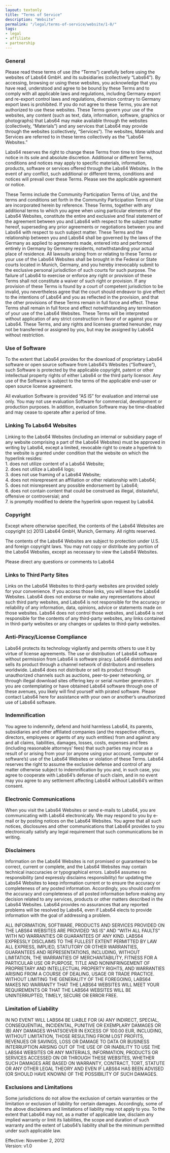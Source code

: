 ```yaml
---
layout: textonly
title: "Terms of Service"
description: "Website"
permalink: "/legal/terms-of-service/website/1-0/"
tags:
- legal
- affiliate
- partnership
---
```


### General

Please read these terms of use (the “Terms”) carefully before using the websites of Labs64 GmbH. and its subsidiaries (collectively “Labs64”). By accessing, browsing or using these websites, you acknowledge that you have read, understood and agree to be bound by these Terms and to comply with all applicable laws and regulations, including Germany export and re-export control laws and regulations, diversion contrary to Germany export laws is prohibited. If you do not agree to these Terms, you are not authorized to use these websites. These Terms govern your use of the websites, any content (such as text, data, information, software, graphics or photographs) that Labs64 may make available through the websites (collectively, “Materials”) and any services that Labs64 may provide through the websites (collectively, “Services”). The websites, Materials and Services are referred to in these terms collectively as the “Labs64 Websites.”

Labs64 reserves the right to change these Terms from time to time without notice in its sole and absolute discretion. Additional or different Terms, conditions and notices may apply to specific materials, information, products, software or services offered through the Labs64 Websites. In the event of any conflict, such additional or different terms, conditions and notices will prevail over these Terms. Please see the applicable agreement or notice.

These Terms include the Community Participation Terms of Use, and the terms and conditions set forth in the Community Participation Terms of Use are incorporated herein by reference. These Terms, together with any additional terms to which you agree when using particular elements of the Labs64 Websites, constitute the entire and exclusive and final statement of the agreement between you and Labs64 with respect to the subject matter hereof, superseding any prior agreements or negotiations between you and Labs64 with respect to such subject matter. These Terms and the relationship between you and Labs64 shall be governed by the laws of the Germany as applied to agreements made, entered into and performed entirely in Germany by Germany residents, notwithstanding your actual place of residence. All lawsuits arising from or relating to these Terms or your use of the Labs64 Websites shall be brought in the Federal or State courts located in Munich, Germany, and you hereby irrevocably submit to the exclusive personal jurisdiction of such courts for such purpose. The failure of Labs64 to exercise or enforce any right or provision of these Terms shall not constitute a waiver of such right or provision. If any provision of these Terms is found by a court of competent jurisdiction to be invalid, you nevertheless agree that the court should endeavor to give effect to the intentions of Labs64 and you as reflected in the provision, and that the other provisions of these Terms remain in full force and effect. These Terms shall remain in full force and effect notwithstanding any termination of your use of the Labs64 Websites. These Terms will be interpreted without application of any strict construction in favor of or against you or Labs64. These Terms, and any rights and licenses granted hereunder, may not be transferred or assigned by you, but may be assigned by Labs64 without restriction.

### Use of Software

To the extent that Labs64 provides for the download of proprietary Labs64 software or open source software from Labs64’s Websites (“Software”), such Software is protected by the applicable copyright, patent or other intellectual property rights of either Labs64 or the third party licensor. Any use of the Software is subject to the terms of the applicable end-user or open source license agreement.

All evaluation Software is provided “AS IS” for evaluation and internal use only. You may not use evaluation Software for commercial, development or production purposes. In addition, evaluation Software may be time-disabled and may cease to operate after a period of time.

### Linking To Labs64 Websites

Linking to the Labs64 Websites (including an internal or subsidiary page of any website comprising a part of the Labs64 Websites) must be approved in writing by Labs64, except a limited, revocable right to create a hyperlink to the website is granted under condition that the website on which the hyperlink resides:  
1\. does not utilize content of a Labs64 Website;  
2\. does not utilize a Labs64 logo;  
3\. does not use framing of a Labs64 Website;  
4\. does not misrepresent an affiliation or other relationship with Labs64;  
5\. does not misrepresent any possible endorsement by Labs64;  
6\. does not contain content that could be construed as illegal, distasteful, offensive or controversial; and  
7\. is promptly modified to delete the hyperlink upon request by Labs64.

### Copyright

Except where otherwise specified, the contents of the Labs64 Websites are copyright (c) 2013 Labs64 GmbH, Munich, Germany. All rights reserved.

The contents of the Labs64 Websites are subject to protection under U.S. and foreign copyright laws. You may not copy or distribute any portion of the Labs64 Websites, except as necessary to view the Labs64 Websites.

Please direct any questions or comments to Labs64

### Links to Third Party Sites

Links on the Labs64 Websites to third-party websites are provided solely for your convenience. If you access those links, you will leave the Labs64 Websites. Labs64 does not endorse or make any representations about such third party websites, and Labs64 is not responsible for the accuracy or reliability of any information, data, opinions, advice or statements made on those websites. Labs64 does not control those websites, and Labs64 is not responsible for the contents of any third-party websites, any links contained in third-party websites or any changes or updates to third-party websites.

### Anti-Piracy/License Compliance

Labs64 protects its technology vigilantly and permits others to use it by virtue of license agreements. The use or distribution of Labs64 software without permission from Labs64 is software piracy. Labs64 distributes and sells its product through a channel network of distributors and resellers worldwide. Labs64 does not distribute or sell its product through unauthorized channels such as auctions, peer-to-peer networking, or through illegal download sites offering key or serial number generators. If you are contemplating or have obtained Labs64 software through one of these avenues, you likely will find yourself with pirated software. Please contact Labs64 here for assistance with your own or another’s unauthorized use of Labs64 software.

### Indemnification

You agree to indemnify, defend and hold harmless Labs64, its parents, subsidiaries and other affiliated companies (and the respective officers, directors, employees or agents of any such entities) from and against any and all claims, liabilities, damages, losses, costs, expenses and fees (including reasonable attorneys’ fees) that such parties may incur as a result of or arising from your (or anyone using your account, computer or software’s) use of the Labs64 Websites or violation of these Terms. Labs64 reserves the right to assume the exclusive defense and control of any matter otherwise subject to indemnification by you and, in such case, you agree to cooperate with Labs64’s defense of such claim, and in no event may you agree to any settlement affecting Labs64 without Labs64’s written consent.

### Electronic Communications

When you visit the Labs64 Websites or send e-mails to Labs64, you are communicating with Labs64 electronically. We may respond to you by e-mail or by posting notices on the Labs64 Websites. You agree that all such notices, disclosures and other communications that Labs64 provides to you electronically satisfy any legal requirement that such communications be in writing.

### Disclaimers

Information on the Labs64 Websites is not promised or guaranteed to be correct, current or complete, and the Labs64 Websites may contain technical inaccuracies or typographical errors. Labs64 assumes no responsibility (and expressly disclaims responsibility) for updating the Labs64 Websites to keep information current or to ensure the accuracy or completeness of any posted information. Accordingly, you should confirm the accuracy and completeness of all posted information before making any decision related to any services, products or other matters described in the Labs64 Websites. Labs64 provides no assurances that any reported problems will be resolved by Labs64, even if Labs64 elects to provide information with the goal of addressing a problem.

ALL INFORMATION, SOFTWARE, PRODUCTS AND SERVICES PROVIDED ON THE LABS64 WEBSITES ARE PROVIDED “AS IS” AND “WITH ALL FAULTS” WITH NO WARRANTIES OR GUARANTEES OF ANY KIND. LABS64 EXPRESSLY DISCLAIMS TO THE FULLEST EXTENT PERMITTED BY LAW ALL EXPRESS, IMPLIED, STATUTORY OR OTHER WARRANTIES, GUARANTEES AND REPRESENTATIONS, INCLUDING, WITHOUT LIMITATION, THE WARRANTIES OF MERCHANTABILITY, FITNESS FOR A PARTICULAR USE OR PURPOSE, TITLE AND NONINFRINGEMENT OF PROPRIETARY AND INTELLECTUAL PROPERTY RIGHTS, AND WARRANTIES ARISING FROM A COURSE OF DEALING, USAGE OR TRADE PRACTICE. WITHOUT LIMITING THE GENERALITY OF THE FOREGOING, LABS64 MAKES NO WARRANTY THAT THE LABS64 WEBSITES WILL MEET YOUR REQUIREMENTS OR THAT THE LABS64 WEBSITES WILL BE UNINTERRUPTED, TIMELY, SECURE OR ERROR FREE.

### Limitation of Liability

IN NO EVENT WILL LABS64 BE LIABLE FOR (A) ANY INDIRECT, SPECIAL, CONSEQUENTIAL, INCIDENTAL, PUNITIVE OR EXEMPLARY DAMAGES OR (B) ANY DAMAGES WHATSOEVER IN EXCESS OF 100.00 EUR, INCLUDING, WITHOUT LIMITATION, THOSE RESULTING FROM LOST PROFITS, REVENUES OR SAVINGS, LOSS OR DAMAGE TO DATA OR BUSINESS INTERRUPTION ARISING OUT OF THE USE OF OR INABILITY TO USE THE LABS64 WEBSITES OR ANY MATERIALS, INFORMATION, PRODUCTS OR SERVICES ACCESSED ON OR THROUGH THESE WEBSITES, WHETHER SUCH DAMAGES ARE BASED ON WARRANTY, CONTRACT, TORT, STATUTE OR ANY OTHER LEGAL THEORY AND EVEN IF LABS64 HAS BEEN ADVISED (OR SHOULD HAVE KNOWN) OF THE POSSIBILITY OF SUCH DAMAGES.

### Exclusions and Limitations

Some jurisdictions do not allow the exclusion of certain warranties or the limitation or exclusion of liability for certain damages. Accordingly, some of the above disclaimers and limitations of liability may not apply to you. To the extent that Labs64 may not, as a matter of applicable law, disclaim any implied warranty or limit its liabilities, the scope and duration of such warranty and the extent of Labs64’s liability shall be the minimum permitted under such applicable law.

Effective: November 2, 2012  
Version: v1.0